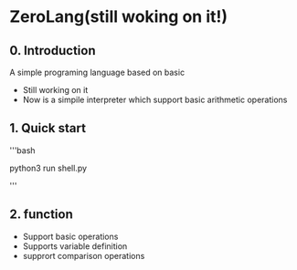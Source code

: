 # ZeroLang(still woking on it!)

## 0. Introduction
A simple programing language based on basic 

* Still working on it
* Now is a simpile interpreter which support basic arithmetic operations

## 1. Quick start

'''bash

python3 run shell.py

'''

## 2. function
* Support basic operations
* Supports variable definition
* supprort comparison operations

